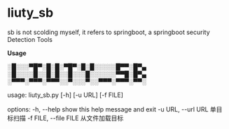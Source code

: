 # liuty_sb
sb is not scolding myself, it refers to springboot, a springboot security Detection Tools

**Usage**

░█░░░▀█▀░█░█░▀█▀░█░█░░░░░█▀▀░█▀▄
░█░░░░█░░█░█░░█░░░█░░░░░░▀▀█░█▀▄
░▀▀▀░▀▀▀░▀▀▀░░▀░░░▀░░▀▀▀░▀▀▀░▀▀░

usage: liuty_sb.py [-h] [-u URL] [-f FILE]

options:
  -h, --help            show this help message and exit
  -u URL, --url URL     单目标扫描
  -f FILE, --file FILE  从文件加载目标

